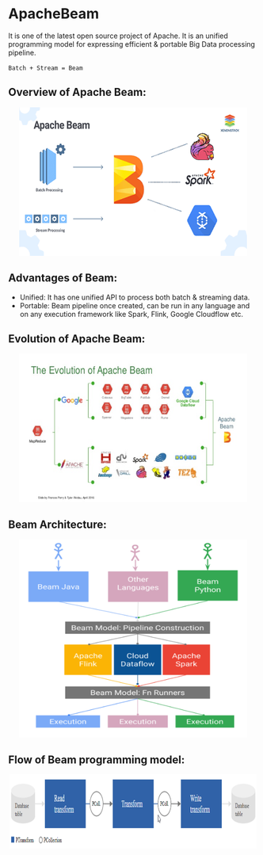 # ApacheBeam
It is one of the latest open source project of Apache. It is an unified programming model for expressing efficient & portable Big Data processing pipeline.
```
Batch + Stream = Beam
```
## Overview of Apache Beam:
<p align="center">
  <img width="460" height="300" src="wiki/images/beam_overview.png">
</p>

## Advantages of Beam:
- Unified:
It has one unified API to process both batch & streaming data.
- Portable:
Beam pipeline once created, can be run in any language and on any execution framework like Spark, Flink, Google Cloudflow etc.

## Evolution of Apache Beam:
<p align="center">
  <img width="460" height="300" src="wiki/images/evolution_of_beam.jpg">
</p>

## Beam Architecture:
<p align="center">
  <img width="460" height="400" src="wiki/images/beam_architecture.png">
</p>

## Flow of Beam programming model:
<p align="center">
  <img width="500" height="150" src="wiki/images/flow_of_beam_programming_model.png">
</p>

